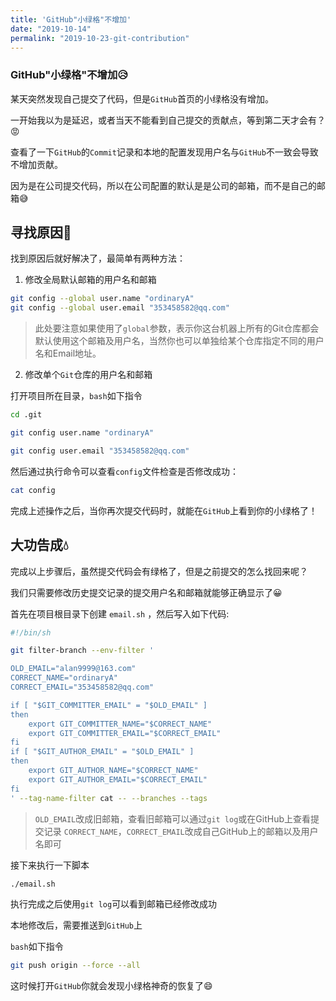 ```yaml
---
title: 'GitHub"小绿格"不增加'
date: "2019-10-14"
permalink: "2019-10-23-git-contribution"
---
```


### GitHub"小绿格"不增加😥

某天突然发现自己提交了代码，但是```GitHub```首页的小绿格没有增加。

一开始我以为是延迟，或者当天不能看到自己提交的贡献点，等到第二天才会有？😡

查看了一下```GitHub```的```Commit```记录和本地的配置发现用户名与```GitHub```不一致会导致不增加贡献。

因为是在公司提交代码，所以在公司配置的默认是是公司的邮箱，而不是自己的邮箱😅

## 寻找原因🎉

找到原因后就好解决了，最简单有两种方法：

1. 修改全局默认邮箱的用户名和邮箱

``` bash
git config --global user.name "ordinaryA"
git config --global user.email "353458582@qq.com"
```

> 此处要注意如果使用了```global```参数，表示你这台机器上所有的Git仓库都会默认使用这个邮箱及用户名，当然你也可以单独给某个仓库指定不同的用户名和Email地址。

2. 修改单个```Git```仓库的用户名和邮箱

打开项目所在目录，```bash```如下指令

```bash
cd .git

git config user.name "ordinaryA"

git config user.email "353458582@qq.com"
```

然后通过执行命令可以查看```config```文件检查是否修改成功：

```bash
cat config
```

完成上述操作之后，当你再次提交代码时，就能在```GitHub```上看到你的小绿格了！

## 大功告成💧

完成以上步骤后，虽然提交代码会有绿格了，但是之前提交的怎么找回来呢？

我们只需要修改历史提交记录的提交用户名和邮箱就能够正确显示了😀

首先在项目根目录下创建 ```email.sh``` ，然后写入如下代码:

```bash
#!/bin/sh

git filter-branch --env-filter '

OLD_EMAIL="alan9999@163.com"
CORRECT_NAME="ordinaryA"
CORRECT_EMAIL="353458582@qq.com"

if [ "$GIT_COMMITTER_EMAIL" = "$OLD_EMAIL" ]
then
    export GIT_COMMITTER_NAME="$CORRECT_NAME"
    export GIT_COMMITTER_EMAIL="$CORRECT_EMAIL"
fi
if [ "$GIT_AUTHOR_EMAIL" = "$OLD_EMAIL" ]
then
    export GIT_AUTHOR_NAME="$CORRECT_NAME"
    export GIT_AUTHOR_EMAIL="$CORRECT_EMAIL"
fi
' --tag-name-filter cat -- --branches --tags
```

>```OLD_EMAIL```改成旧邮箱，查看旧邮箱可以通过```git log```或在GitHub上查看提交记录
>```CORRECT_NAME```，```CORRECT_EMAIL```改成自己GitHub上的邮箱以及用户名即可

接下来执行一下脚本

```bash
./email.sh
```

执行完成之后使用```git log```可以看到邮箱已经修改成功

本地修改后，需要推送到```GitHub```上

```bash```如下指令

```bash
git push origin --force --all
```

这时候打开```GitHub```你就会发现小绿格神奇的恢复了😄
